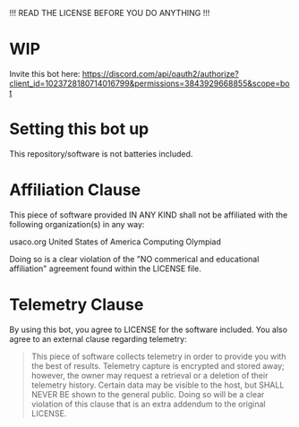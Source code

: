 !!! READ THE LICENSE BEFORE YOU DO ANYTHING !!!

# WIP

Invite this bot here:
https://discord.com/api/oauth2/authorize?client_id=1023728180714016799&permissions=3843929668855&scope=bot

# Setting this bot up

This repository/software is not batteries included.

# Affiliation Clause

This piece of software provided IN ANY KIND shall not be affiliated with the following organization(s) in any way:

usaco.org
United States of America Computing Olympiad

Doing so is a clear violation of the "NO commerical and educational affiliation" agreement found within the LICENSE file.


# Telemetry Clause

By using this bot, you agree to LICENSE for the software included. You also agree to an external clause regarding telemetry:

> This piece of software collects telemetry in order to provide you with the best of results. Telemetry capture is encrypted and stored away; however, the owner may request a retrieval or a deletion of their telemetry history. Certain data may be visible to the host, but SHALL NEVER BE shown to the general public. Doing so will be a clear violation of this clause that is an extra addendum to the original LICENSE.
